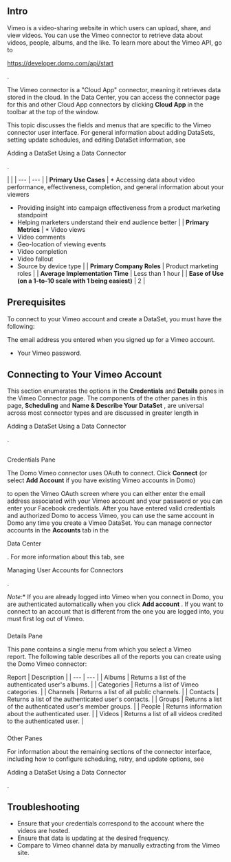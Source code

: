 

Intro
-------

Vimeo is a video-sharing website in which users can upload, share, and view videos. You can use the Vimeo connector to retrieve data about videos, people, albums, and the like. To learn more about the Vimeo API, go to

https://developer.domo.com/api/start

.


 The Vimeo connector is a "Cloud App" connector, meaning it retrieves data stored in the cloud. In the Data Center, you can access the connector page for this and other Cloud App connectors by clicking
 **Cloud App**
 in the toolbar at the top of the window.


 This topic discusses the fields and menus that are specific to the Vimeo connector user interface. For general information about adding DataSets, setting update schedules, and editing DataSet information, see

Adding a DataSet Using a Data Connector

.

  |  |
| --- | --- |
|
**Primary Use Cases**
 | * Accessing data about video performance, effectiveness, completion, and general information about your viewers
* Providing insight into campaign effectiveness from a product marketing standpoint
* Helping marketers understand their end audience better
 |
|
**Primary Metrics**
 | * Video views
* Video comments
* Geo-location of viewing events
* Video completion
* Video fallout
* Source by device type
 |
|
**Primary Company Roles**
 |
 Product marketing roles
  |
|
**Average Implementation Time**
 |
 Less than 1 hour
  |
|
**Ease of Use (on a 1-to-10 scale with 1 being easiest)**
 |
 2
  |

Prerequisites
---------------

To connect to your Vimeo account and create a DataSet, you must have the following:

 The email address you entered when you signed up for a Vimeo account.
* Your Vimeo password.

Connecting to Your Vimeo Account
----------------------------------

This section enumerates the options in the
 **Credentials**
 and
 **Details**
 panes in the Vimeo Connector page. The components of the other panes in this page,
 **Scheduling**
 and
 **Name & Describe Your DataSet**
 , are universal across most connector types and are discussed in greater length in

Adding a DataSet Using a Data Connector

.

##
 Credentials Pane

The Domo Vimeo connector uses OAuth to connect. Click
 **Connect**
 (or select
 **Add Account**
 if you have existing Vimeo accounts in Domo)


 to open the Vimeo OAuth screen where you can either enter the email address associated with your Vimeo account and your password or you can enter your Facebook credentials. After you have entered valid credentials and authorized Domo to access Vimeo, you can use the same account in Domo any time you create a Vimeo DataSet. You can manage connector accounts in the
 **Accounts**
 tab in the

Data Center

. For more information about this tab, see

Managing User Accounts for Connectors

.

*Note:**
 If you are already logged into Vimeo when you connect in Domo, you are authenticated automatically when you click
 **Add account**
 . If you want to connect to an account that is different from the one you are logged into, you must first log out of Vimeo.


###
 Details Pane

This pane contains a single menu from which you select a Vimeo report. The following table describes all of the reports you can create using the Domo Vimeo connector:


 Report
  |
 Description
  |
| --- | --- |
|
 Albums
  |
 Returns a list of the authenticated user's albums.
  |
|
 Categories
  |
 Returns a list of Vimeo categories.
  |
|
 Channels
  |
 Returns a list of all public channels.
  |
|
 Contacts
  |
 Returns a list of the authenticated user's contacts.
  |
|
 Groups
  |
 Returns a list of the authenticated user's member groups.
  |
|
 People
  |
 Returns information about the authenticated user.
  |
|
 Videos
  |
 Returns a list of all videos credited to the authenticated user.
  |


###
 Other Panes

For information about the remaining sections of the connector interface, including how to configure scheduling, retry, and update options, see

Adding a DataSet Using a Data Connector

.


 Troubleshooting
-----------------


* Ensure that your credentials correspond to the account where the videos are hosted.
* Ensure that data is updating at the desired frequency.
* Compare to Vimeo channel data by manually extracting from the Vimeo site.



